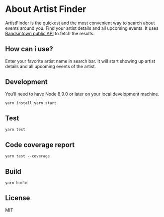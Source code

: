 # About Artist Finder

ArtistFinder is the quickest and the most convenient way to search about events around you. Find your artist details and all upcoming events. It uses [Bandsintown public API](https://manager.bandsintown.com/support/bandsintown-api?locale=en) to fetch the results.

## How can i use?

Enter your favorite artist name in search bar.
It will start showing up artist details and all upcoming events of the artist.

## Development

You’ll need to have Node 8.9.0 or later on your local development machine.

```yarn install yarn start```

## Test

```yarn test```

## Code coverage report

```yarn test --coverage```

## Build

```yarn build```

## License

MIT